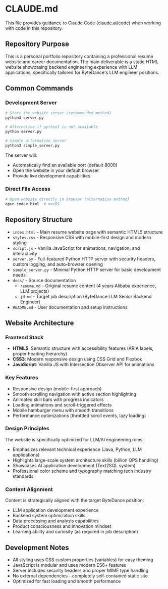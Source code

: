 # CLAUDE.md

This file provides guidance to Claude Code (claude.ai/code) when working with code in this repository.

## Repository Purpose

This is a personal portfolio repository containing a professional resume website and career documentation. The main deliverable is a static HTML website showcasing backend engineering experience with LLM applications, specifically tailored for ByteDance's LLM engineer positions.

## Common Commands

### Development Server
```bash
# Start the website server (recommended method)
python3 server.py

# Alternative if python3 is not available
python server.py

# Simple alternative server
python3 simple_server.py
```

The server will:
- Automatically find an available port (default 8000)
- Open the website in your default browser
- Provide live development capabilities

### Direct File Access
```bash
# Open website directly in browser (alternative method)
open index.html  # macOS
```

## Repository Structure

- `index.html` - Main resume website page with semantic HTML5 structure
- `styles.css` - Responsive CSS with mobile-first design and modern styling
- `script.js` - Vanilla JavaScript for animations, navigation, and interactivity
- `server.py` - Full-featured Python HTTP server with security headers, custom logging, and auto-browser opening
- `simple_server.py` - Minimal Python HTTP server for basic development needs
- `docs/` - Source documentation
  - `resume.md` - Original resume content (4 years Alibaba experience, LLM projects)
  - `jd.md` - Target job description (ByteDance LLM Senior Backend Engineer)
- `README.md` - User documentation and setup instructions

## Website Architecture

### Frontend Stack
- **HTML5**: Semantic structure with accessibility features (ARIA labels, proper heading hierarchy)
- **CSS3**: Modern responsive design using CSS Grid and Flexbox
- **JavaScript**: Vanilla JS with Intersection Observer API for animations

### Key Features
- Responsive design (mobile-first approach)
- Smooth scrolling navigation with active section highlighting
- Animated skill bars with progress indicators
- Loading animations and scroll-triggered effects
- Mobile hamburger menu with smooth transitions
- Performance optimizations (throttled scroll events, lazy loading)

### Design Principles
The website is specifically optimized for LLM/AI engineering roles:
- Emphasizes relevant technical experience (Java, Python, LLM applications)
- Highlights large-scale system architecture skills (billion QPS handling)
- Showcases AI application development (Text2SQL system)
- Professional color scheme and typography matching tech industry standards

### Content Alignment
Content is strategically aligned with the target ByteDance position:
- LLM application development experience
- Backend system optimization skills  
- Data processing and analysis capabilities
- Product consciousness and innovation mindset
- Learning ability and curiosity (as required in job description)

## Development Notes

- All styling uses CSS custom properties (variables) for easy theming
- JavaScript is modular and uses modern ES6+ features
- Server includes security headers and proper MIME type handling
- No external dependencies - completely self-contained static site
- Optimized for fast loading and smooth performance